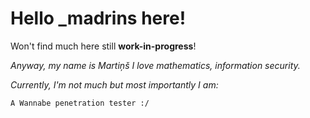 # Hello _madrins here!
Won't find much here still **work-in-progress**!

*Anyway, my name is Martiņš I love mathematics, information security.*

*Currently, I'm not much but most importantly I am:*


`A Wannabe penetration tester :/`
